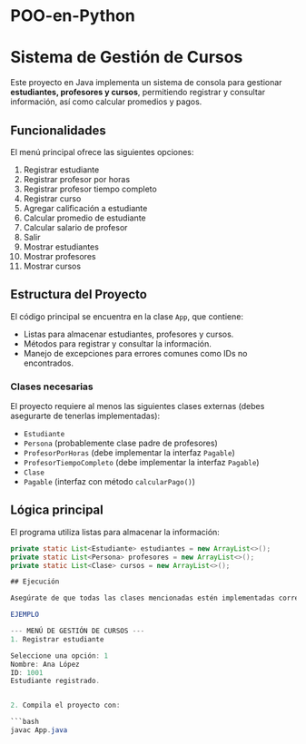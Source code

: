 # POO-en-Python
# Sistema de Gestión de Cursos

Este proyecto en Java implementa un sistema de consola para gestionar **estudiantes, profesores y cursos**, permitiendo registrar y consultar información, así como calcular promedios y pagos.

## Funcionalidades

El menú principal ofrece las siguientes opciones:

1. Registrar estudiante  
2. Registrar profesor por horas  
3. Registrar profesor tiempo completo  
4. Registrar curso  
5. Agregar calificación a estudiante  
6. Calcular promedio de estudiante  
7. Calcular salario de profesor  
8. Salir  
9. Mostrar estudiantes  
10. Mostrar profesores  
11. Mostrar cursos  

## Estructura del Proyecto

El código principal se encuentra en la clase `App`, que contiene:

- Listas para almacenar estudiantes, profesores y cursos.
- Métodos para registrar y consultar la información.
- Manejo de excepciones para errores comunes como IDs no encontrados.

### Clases necesarias

El proyecto requiere al menos las siguientes clases externas (debes asegurarte de tenerlas implementadas):

- `Estudiante`  
- `Persona` (probablemente clase padre de profesores)  
- `ProfesorPorHoras` (debe implementar la interfaz `Pagable`)  
- `ProfesorTiempoCompleto` (debe implementar la interfaz `Pagable`)  
- `Clase`  
- `Pagable` (interfaz con método `calcularPago()`)

## Lógica principal

El programa utiliza listas para almacenar la información:

```java
private static List<Estudiante> estudiantes = new ArrayList<>();
private static List<Persona> profesores = new ArrayList<>();
private static List<Clase> cursos = new ArrayList<>();

## Ejecución

Asegúrate de que todas las clases mencionadas estén implementadas correctamente.

EJEMPLO

--- MENÚ DE GESTIÓN DE CURSOS ---
1. Registrar estudiante

Seleccione una opción: 1
Nombre: Ana López
ID: 1001
Estudiante registrado.


2. Compila el proyecto con:

```bash
javac App.java
